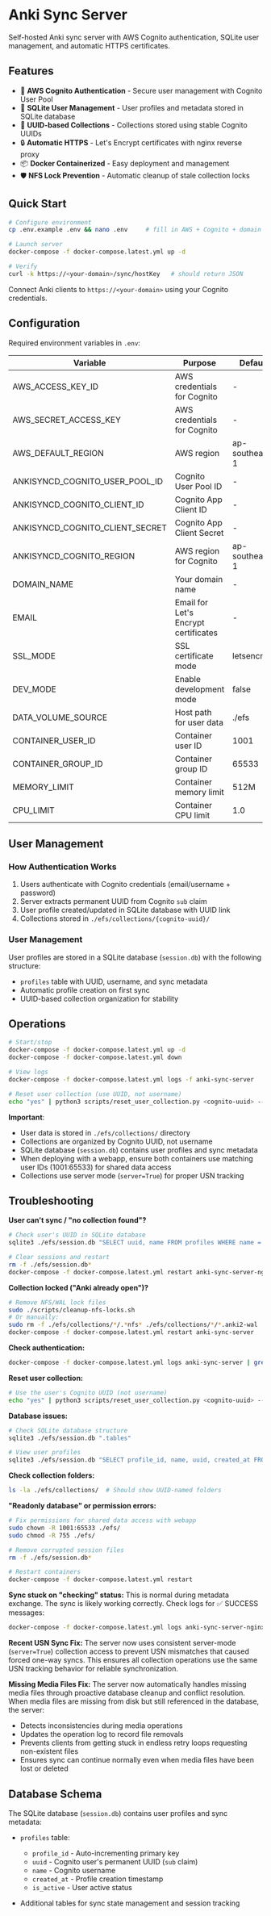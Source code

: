 # Anki Sync Server

Self-hosted Anki sync server with AWS Cognito authentication, SQLite user management, and automatic HTTPS certificates.

## Features

- 🔐 **AWS Cognito Authentication** - Secure user management with Cognito User Pool
- 💾 **SQLite User Management** - User profiles and metadata stored in SQLite database
- 📁 **UUID-based Collections** - Collections stored using stable Cognito UUIDs
- 🔒 **Automatic HTTPS** - Let's Encrypt certificates with nginx reverse proxy
- 📦 **Docker Containerized** - Easy deployment and management
- 🛡️ **NFS Lock Prevention** - Automatic cleanup of stale collection locks

## Quick Start

```bash
# Configure environment
cp .env.example .env && nano .env     # fill in AWS + Cognito + domain configuration

# Launch server
docker-compose -f docker-compose.latest.yml up -d

# Verify
curl -k https://<your-domain>/sync/hostKey   # should return JSON
```

Connect Anki clients to `https://<your-domain>` using your Cognito credentials.

## Configuration

Required environment variables in `.env`:

| Variable | Purpose | Default |
|----------|---------|---------|
| AWS_ACCESS_KEY_ID | AWS credentials for Cognito | - |
| AWS_SECRET_ACCESS_KEY | AWS credentials for Cognito | - |
| AWS_DEFAULT_REGION | AWS region | ap-southeast-1 |
| ANKISYNCD_COGNITO_USER_POOL_ID | Cognito User Pool ID | - |
| ANKISYNCD_COGNITO_CLIENT_ID | Cognito App Client ID | - |
| ANKISYNCD_COGNITO_CLIENT_SECRET | Cognito App Client Secret | - |
| ANKISYNCD_COGNITO_REGION | AWS region for Cognito | ap-southeast-1 |
| DOMAIN_NAME | Your domain name | - |
| EMAIL | Email for Let's Encrypt certificates | - |
| SSL_MODE | SSL certificate mode | letsencrypt |
| DEV_MODE | Enable development mode | false |
| DATA_VOLUME_SOURCE | Host path for user data | ./efs |
| CONTAINER_USER_ID | Container user ID | 1001 |
| CONTAINER_GROUP_ID | Container group ID | 65533 |
| MEMORY_LIMIT | Container memory limit | 512M |
| CPU_LIMIT | Container CPU limit | 1.0 |

## User Management

### How Authentication Works

1. Users authenticate with Cognito credentials (email/username + password)
2. Server extracts permanent UUID from Cognito `sub` claim
3. User profile created/updated in SQLite database with UUID link
4. Collections stored in `./efs/collections/{cognito-uuid}/`

### User Management

User profiles are stored in a SQLite database (`session.db`) with the following structure:
- `profiles` table with UUID, username, and sync metadata
- Automatic profile creation on first sync
- UUID-based collection organization for stability

## Operations

```bash
# Start/stop
docker-compose -f docker-compose.latest.yml up -d
docker-compose -f docker-compose.latest.yml down

# View logs
docker-compose -f docker-compose.latest.yml logs -f anki-sync-server

# Reset user collection (use UUID, not username)
echo "yes" | python3 scripts/reset_user_collection.py <cognito-uuid> --confirm --data-root ./efs
```

**Important**: 
- User data is stored in `./efs/collections/` directory
- Collections are organized by Cognito UUID, not username
- SQLite database (`session.db`) contains user profiles and sync metadata
- When deploying with a webapp, ensure both containers use matching user IDs (1001:65533) for shared data access
- Collections use server mode (`server=True`) for proper USN tracking

## Troubleshooting

**User can't sync / "no collection found"?**
```bash
# Check user's UUID in SQLite database
sqlite3 ./efs/session.db "SELECT uuid, name FROM profiles WHERE name = 'username';"

# Clear sessions and restart
rm -f ./efs/session.db*
docker-compose -f docker-compose.latest.yml restart anki-sync-server-nginx
```

**Collection locked ("Anki already open")?**
```bash
# Remove NFS/WAL lock files
sudo ./scripts/cleanup-nfs-locks.sh
# Or manually:
sudo rm -f ./efs/collections/*/.*nfs* ./efs/collections/*/*.anki2-wal ./efs/collections/*/*-shm
docker-compose -f docker-compose.latest.yml restart anki-sync-server
```

**Check authentication:**
```bash
docker-compose -f docker-compose.latest.yml logs anki-sync-server | grep -i "auth\|cognito"
```

**Reset user collection:**
```bash
# Use the user's Cognito UUID (not username)
echo "yes" | python3 scripts/reset_user_collection.py <cognito-uuid> --confirm --data-root ./efs
```

**Database issues:**
```bash
# Check SQLite database structure
sqlite3 ./efs/session.db ".tables"

# View user profiles
sqlite3 ./efs/session.db "SELECT profile_id, name, uuid, created_at FROM profiles;"
```

**Check collection folders:**
```bash
ls -la ./efs/collections/  # Should show UUID-named folders
```

**"Readonly database" or permission errors:**
```bash
# Fix permissions for shared data access with webapp
sudo chown -R 1001:65533 ./efs/
sudo chmod -R 755 ./efs/

# Remove corrupted session files
rm -f ./efs/session.db*

# Restart containers
docker-compose -f docker-compose.latest.yml restart
```

**Sync stuck on "checking" status:**
This is normal during metadata exchange. The sync is likely working correctly. Check logs for ✅ SUCCESS messages:
```bash
docker-compose -f docker-compose.latest.yml logs anki-sync-server-nginx | grep -E "(SUCCESS|ERROR|collection)"
```

**Recent USN Sync Fix:**
The server now uses consistent server-mode (`server=True`) collection access to prevent USN mismatches that caused forced one-way syncs. This ensures all collection operations use the same USN tracking behavior for reliable synchronization.

**Missing Media Files Fix:**
The server now automatically handles missing media files through proactive database cleanup and conflict resolution. When media files are missing from disk but still referenced in the database, the server:
- Detects inconsistencies during media operations 
- Updates the operation log to record file removals
- Prevents clients from getting stuck in endless retry loops requesting non-existent files
- Ensures sync can continue normally even when media files have been lost or deleted

## Database Schema

The SQLite database (`session.db`) contains user profiles and sync metadata:

- `profiles` table:
  - `profile_id` - Auto-incrementing primary key
  - `uuid` - Cognito user's permanent UUID (`sub` claim)
  - `name` - Cognito username  
  - `created_at` - Profile creation timestamp
  - `is_active` - User active status

- Additional tables for sync state management and session tracking
